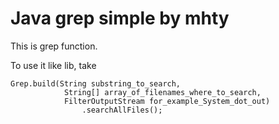 # Java grep simple by mhty

This is grep function.

To use it like lib, take

    Grep.build(String substring_to_search,  
                String[] array_of_filenames_where_to_search, 
                FilterOutputStream for_example_System_dot_out)
                    .searchAllFiles(); 

